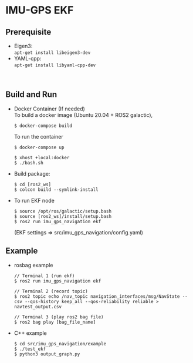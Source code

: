 # IMU-GPS EKF

Prerequisite  
--------
- Eigen3:  
```apt-get install libeigen3-dev```  
- YAML-cpp:  
```apt-get install libyaml-cpp-dev```

<br/>

Build and Run
--------
- Docker Container (If needed)  
    To build a docker image (Ubuntu 20.04 + ROS2 galactic),   
    ```
    $ docker-compose build  
    ```
    To run the container
    ```
    $ docker-compose up   
    ```
    ```  
    $ xhost +local:docker
    $ ./bash.sh             
    ```
- Build package:  
    ```
    $ cd [ros2_ws]
    $ colcon build --symlink-install  
    ```
- To run EKF node 
    ```
    $ source /opt/ros/galactic/setup.bash  
    $ source [ros2_ws]/install/setup.bash
    $ ros2 run imu_gps_navigation ekf
    ```
    (EKF settings => src/imu_gps_navigation/config.yaml)  

Example
-------
- rosbag example
    ```
    // Terminal 1 (run ekf)
    $ ros2 run imu_gps_navigation ekf
    
    // Terminal 2 (record topic)
    $ ros2 topic echo /nav_topic navigation_interfaces/msg/NavState --csv --qos-history keep_all --qos-reliability reliable > navtest_output.csv
    
    // Terminal 3 (play ros2 bag file)
    $ ros2 bag play [bag_file_name]  
    ```

- C++ example 
    ```
    $ cd src/imu_gps_navigation/example  
    $ ./test_ekf  
    $ python3 output_graph.py   
    ```
